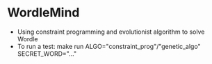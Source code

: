 # WordleMind
- Using constraint programming and evolutionist algorithm to solve Wordle
- To run a test:
make run ALGO="constraint_prog"/"genetic_algo" SECRET_WORD="..."
